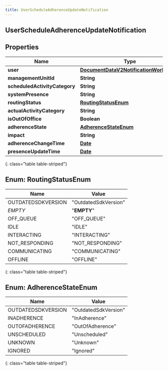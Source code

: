 ```yaml
---
title: UserScheduleAdherenceUpdateNotification
---
```

## UserScheduleAdherenceUpdateNotification


## Properties

| Name | Type | Description | Notes |
| ------------ | ------------- | ------------- | ------------- |
| **user** | [**DocumentDataV2NotificationWorkspace**](DocumentDataV2NotificationWorkspace.html) |  |  [optional] |
| **managementUnitId** | **String** |  |  [optional] |
| **scheduledActivityCategory** | **String** |  |  [optional] |
| **systemPresence** | **String** |  |  [optional] |
| **routingStatus** | [**RoutingStatusEnum**](#RoutingStatusEnum) |  |  [optional] |
| **actualActivityCategory** | **String** |  |  [optional] |
| **isOutOfOffice** | **Boolean** |  |  [optional] |
| **adherenceState** | [**AdherenceStateEnum**](#AdherenceStateEnum) |  |  [optional] |
| **impact** | **String** |  |  [optional] |
| **adherenceChangeTime** | [**Date**](Date.html) |  |  [optional] |
| **presenceUpdateTime** | [**Date**](Date.html) |  |  [optional] |
{: class="table table-striped"}


<a name="RoutingStatusEnum"></a>

## Enum: RoutingStatusEnum

| Name | Value |
| ---- | ----- |
| OUTDATEDSDKVERSION | &quot;OutdatedSdkVersion&quot; |
| _EMPTY_ | &quot;__EMPTY__&quot; |
| OFF_QUEUE | &quot;OFF_QUEUE&quot; |
| IDLE | &quot;IDLE&quot; |
| INTERACTING | &quot;INTERACTING&quot; |
| NOT_RESPONDING | &quot;NOT_RESPONDING&quot; |
| COMMUNICATING | &quot;COMMUNICATING&quot; |
| OFFLINE | &quot;OFFLINE&quot; |
{: class="table table-striped"}


<a name="AdherenceStateEnum"></a>

## Enum: AdherenceStateEnum

| Name | Value |
| ---- | ----- |
| OUTDATEDSDKVERSION | &quot;OutdatedSdkVersion&quot; |
| INADHERENCE | &quot;InAdherence&quot; |
| OUTOFADHERENCE | &quot;OutOfAdherence&quot; |
| UNSCHEDULED | &quot;Unscheduled&quot; |
| UNKNOWN | &quot;Unknown&quot; |
| IGNORED | &quot;Ignored&quot; |
{: class="table table-striped"}



